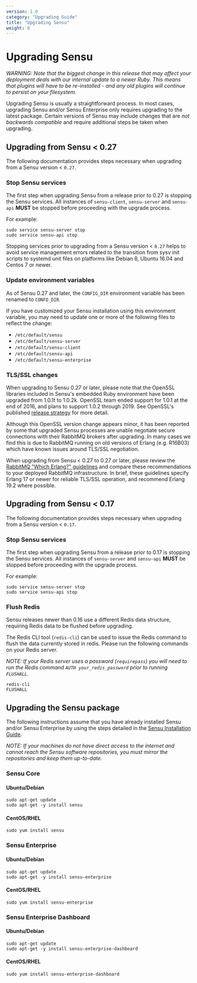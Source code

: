 ```yaml
---
version: 1.0
category: "Upgrading Guide"
title: "Upgrading Sensu"
weight: 8
---
```


# Upgrading Sensu

_WARNING: Note that the biggest change in this release that may affect your
deployment deals with our internal update to a newer Ruby. This means
that plugins will have to be re-installed - and any old plugins will
continue to persist on your filesystem._

Upgrading Sensu is usually a straightforward process. In most cases,
upgrading Sensu and/or Sensu Enterprise only requires upgrading to the
latest package. Certain versions of Sensu may include changes that are
*not backwards compatible* and require additional steps be taken when
upgrading.

## Upgrading from Sensu < 0.27

The following documentation provides steps necessary when upgrading
from a Sensu version < `0.27`.

### Stop Sensu services

The first step when upgrading Sensu from a release prior to 0.27 is
stopping the Sensu services. All instances of `sensu-client`,
`sensu-server` and `sensu-api` **MUST** be stopped before proceeding
with the upgrade process.

For example:

~~~ shell
sudo service sensu-server stop
sudo service sensu-api stop
~~~

Stopping services prior to upgrading from a Sensu version < `0.27`
helps to avoid service management errors related to the transition
from sysv init scripts to systemd unit files on platforms like Debian
8, Ubuntu 16.04 and Centos 7 or newer.

### Update environment variables

As of Sensu 0.27 and later, the `CONFIG_DIR` environment variable has been
renamed to `CONFD_DIR`.

If you have customized your Sensu installation using this environment variable,
you may need to update one or more of the following files to reflect the change:

  *  `/etc/default/sensu`
  *  `/etc/default/sensu-server`
  *  `/etc/default/sensu-client`
  *  `/etc/default/sensu-api`
  *  `/etc/default/sensu-enterprise`

### TLS/SSL changes

When upgrading to Sensu 0.27 or later, please note that the OpenSSL libraries
included in Sensu's embedded Ruby environment have been upgraded from 1.0.1t to
1.0.2k. OpenSSL team ended support for 1.0.1 at the end of 2016, and plans to
support 1.0.2 through 2019. See OpenSSL's published [release
strategy][openssl-release-strat] for more detail.

Although this OpenSSL version change appears minor, it has been reported by some
that upgraded Sensu processes are unable negotiate secure connections with their
RabbitMQ brokers after upgrading. In many cases we find this is due to RabbitMQ
running on old versions of Erlang (e.g. R16B03) which have known issues around
TLS/SSL negotiation.

When upgrading from Sensu < 0.27 to 0.27 or later, please review the [RabbitMQ
"Which Erlang?" guidelines][which-erlang] and compare these recommendations to
your deployed RabbitMQ infrastructure. In brief, these guidelines specify Erlang
17 or newer for reliable TLS/SSL operation, and recommend Erlang 19.2 where
possible.

## Upgrading from Sensu < 0.17

The following documentation provides steps necessary when upgrading
from a Sensu version < `0.17`.

### Stop Sensu services

The first step when upgrading Sensu from a release prior to 0.17 is
stopping the Sensu services. All instances of `sensu-server` and
`sensu-api` **MUST** be stopped before proceeding with the upgrade
process.

For example:

~~~ shell
sudo service sensu-server stop
sudo service sensu-api stop
~~~

### Flush Redis

Sensu releases newer than 0.16 use a different Redis data structure,
requiring Redis data to be flushed before upgrading.

The Redis CLI tool (`redis-cli`) can be used to issue the Redis
command to flush the data currently stored in redis. Please run the
following commands on your Redis server.

_NOTE: If your Redis server uses a password (`requirepass`) you will
need to run the Redis command `AUTH your_redis_password` prior to
running `FLUSHALL`._

~~~ shell
redis-cli
FLUSHALL
~~~

## Upgrading the Sensu package

The following instructions assume that you have already installed
Sensu and/or Sensu Enterprise by using the steps detailed in the
[Sensu Installation Guide](installation-overview).

_NOTE: If your machines do not have direct access to the internet and
cannot reach the Sensu software repositories, you must mirror the
repositories and keep them up-to-date._

### Sensu Core

#### Ubuntu/Debian

~~~ shell
sudo apt-get update
sudo apt-get -y install sensu
~~~

#### CentOS/RHEL

~~~ shell
sudo yum install sensu
~~~

### Sensu Enterprise

#### Ubuntu/Debian

~~~ shell
sudo apt-get update
sudo apt-get -y install sensu-enterprise
~~~

#### CentOS/RHEL

~~~ shell
sudo yum install sensu-enterprise
~~~

### Sensu Enterprise Dashboard

#### Ubuntu/Debian

~~~ shell
sudo apt-get update
sudo apt-get -y install sensu-enterprise-dashboard
~~~

#### CentOS/RHEL

~~~ shell
sudo yum install sensu-enterprise-dashboard
~~~

[openssl-release-strat]: https://www.openssl.org/policies/releasestrat.html
[which-erlang]: https://www.rabbitmq.com/which-erlang.html
